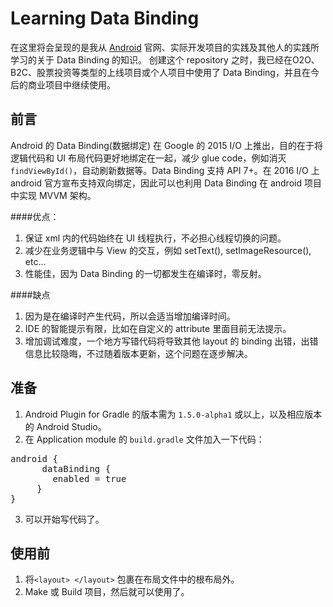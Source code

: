 # Learning Data Binding
在这里将会呈现的是我从 [Android](https://developer.android.com/topic/libraries/data-binding/index.html) 官网、实际开发项目的实践及其他人的实践所学习的关于 Data Binding 的知识。 创建这个 repository 之时，我已经在O2O、B2C、股票投资等类型的上线项目或个人项目中使用了 Data Binding，并且在今后的商业项目中继续使用。

## 前言
Android 的 Data Binding(数据绑定) 在 Google 的 2015 I/O 上推出，目的在于将逻辑代码和 UI 布局代码更好地绑定在一起，减少 glue code，例如消灭 `findViewById()`，自动刷新数据等。Data Binding 支持 API 7+。在 2016 I/O 上 android 官方宣布支持双向绑定，因此可以也利用 Data Binding 在 android 项目中实现 MVVM 架构。

####优点：
1. 保证 xml 内的代码始终在 UI 线程执行，不必担心线程切换的问题。
2. 减少在业务逻辑中与 View 的交互，例如 setText(), setImageResource(), etc... 
3. 性能佳，因为 Data Binding 的一切都发生在编译时，零反射。

####缺点
1. 因为是在编译时产生代码，所以会适当增加编译时间。
2. IDE 的智能提示有限，比如在自定义的 attribute 里面目前无法提示。
3. 增加调试难度，一个地方写错代码将导致其他 layout 的 binding 出错，出错信息比较隐晦，不过随着版本更新，这个问题在逐步解决。

## 准备
1. Android Plugin for Gradle 的版本需为 `1.5.0-alpha1` 或以上，以及相应版本的 Android Studio。
2. 在 Application module 的 `build.gradle` 文件加入一下代码： 
<pre>android {
      dataBinding {
   	    enabled = true
   	 }
}
</pre>
3. 可以开始写代码了。 

## 使用前 
1. 将`<layout> </layout>` 包裹在布局文件中的根布局外。
2. Make 或 Build 项目，然后就可以使用了。